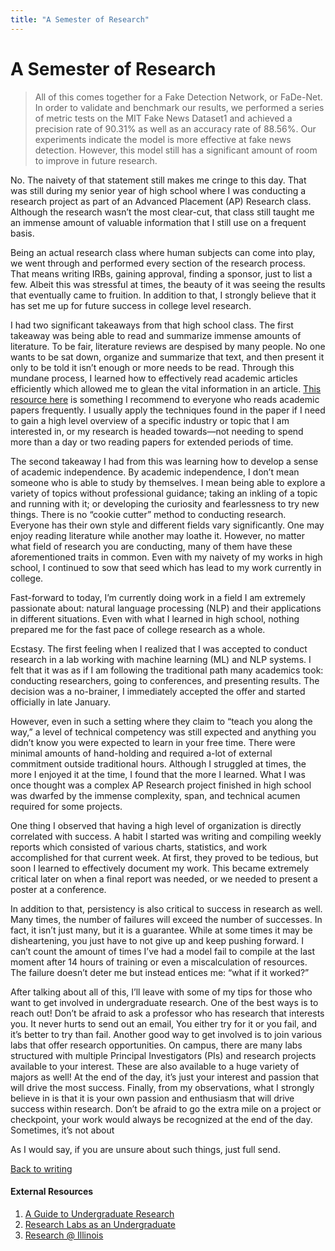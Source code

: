 ```yaml
---
title: "A Semester of Research"
---
```


# A Semester of Research

> All of this comes together for a Fake Detection Network, or FaDe-Net. In order to validate and benchmark our results, we performed a series of metric tests on the MIT Fake News Dataset1 and achieved a precision rate of 90.31% as well as an accuracy rate of 88.56%. Our experiments indicate the model is more effective at fake news detection. However, this model still has a significant amount of room to improve in future research.

No. The naivety of that statement still makes me cringe to this day. That was still during my senior year of high school where I was conducting a research project as part of an Advanced Placement (AP) Research class. Although the research wasn’t the most clear-cut, that class still taught me an immense amount of valuable information that I still use on a frequent basis.

Being an actual research class where human subjects can come into play, we went through and performed every section of the research process. That means writing IRBs, gaining approval, finding a sponsor, just to list a few. Albeit this was stressful at times, the beauty of it was seeing the results that eventually came to fruition. In addition to that, I strongly believe that it has set me up for future success in college level research.

I had two significant takeaways from that high school class. The first takeaway was being able to read and summarize immense amounts of literature. To be fair, literature reviews are despised by many people. No one wants to be sat down, organize and summarize that text, and then present it only to be told it isn’t enough or more needs to be read. Through this mundane process, I learned how to effectively read academic articles efficiently which allowed me to glean the vital information in an article. [This resource here](https://web.stanford.edu/class/ee384m/Handouts/HowtoReadPaper.pdf) is something I recommend to everyone who reads academic papers frequently. I usually apply the techniques found in the paper if I need to gain a high level overview of a specific industry or topic that I am interested in, or my research is headed towards—not needing to spend more than a day or two reading papers for extended periods of time.

The second takeaway I had from this was learning how to develop a sense of academic independence. By academic independence, I don’t mean someone who is able to study by themselves. I mean being able to explore a variety of topics without professional guidance; taking an inkling of a topic and running with it; or developing the curiosity and fearlessness to try new things. There is no “cookie cutter” method to conducting research. Everyone has their own style and different fields vary significantly. One may enjoy reading literature while another may loathe it. However, no matter what field of research you are conducting, many of them have these aforementioned traits in common. Even with my naivety of my works in high school, I continued to sow that seed which has lead to my work currently in college.

Fast-forward to today, I’m currently doing work in a field I am extremely passionate about: natural language processing (NLP) and their applications in different situations. Even with what I learned in high school, nothing prepared me for the fast pace of college research as a whole.

Ecstasy. The first feeling when I realized that I was accepted to conduct research in a lab working with machine learning (ML) and NLP systems. I felt that it was as if I am following the traditional path many academics took: conducting researchers, going to conferences, and presenting results. The decision was a no-brainer, I immediately accepted the offer and started officially in late January.

However, even in such a setting where they claim to “teach you along the way,” a level of technical competency was still expected and anything you didn’t know you were expected to learn in your free time. There were minimal amounts of hand-holding and required a-lot of external commitment outside traditional hours. Although I struggled at times, the more I enjoyed it at the time, I found that the more I learned. What I was once thought was a complex AP Research project finished in high school was dwarfed by the immense complexity, span, and technical acumen required for some projects.

One thing I observed that having a high level of organization is directly correlated with success. A habit I started was writing and compiling weekly reports which consisted of various charts, statistics, and work accomplished for that current week. At first, they proved to be tedious, but soon I learned to effectively document my work. This became extremely critical later on when a final report was needed, or we needed to present a poster at a conference.

In addition to that, persistency is also critical to success in research as well. Many times, the number of failures will exceed the number of successes. In fact, it isn’t just many, but it is a guarantee. While at some times it may be disheartening, you just have to not give up and keep pushing forward. I can’t count the amount of times I’ve had a model fail to compile at the last moment after 14 hours of training or even a miscalculation of resources. The failure doesn’t deter me but instead entices me: “what if it worked?”

After talking about all of this, I’ll leave with some of my tips for those who want to get involved in undergraduate research. One of the best ways is to reach out! Don’t be afraid to ask a professor who has research that interests you. It never hurts to send out an email, You either try for it or you fail, and it’s better to try than fail. Another good way to get involved is to join various labs that offer research opportunities. On campus, there are many labs structured with multiple Principal Investigators (PIs) and research projects available to your interest. These are also available to a huge variety of majors as well! At the end of the day, it’s just your interest and passion that will drive the most success. Finally, from my observations, what I strongly believe in is that it is your own passion and enthusiasm that will drive success within research. Don’t be afraid to go the extra mile on a project or checkpoint, your work would always be recognized at the end of the day. Sometimes, it’s not about

As I would say, if you are unsure about such things, just full send.

[Back to writing](../../blog)

#### External Resources

1. [A Guide to Undergraduate Research](https://www.nature.com/articles/d41586-019-00871-x)
2. [Research Labs as an Undergraduate](https://www.blakeporterneuro.com/science/navigating-academia-as-an-undergraduate/how-to-get-into-a-research-lab-as-an-undergraduate/)
3. [Research @ Illinois](https://undergradresearch.illinois.edu)

